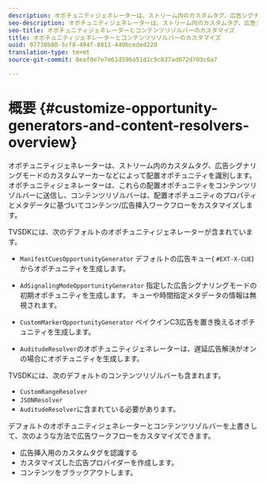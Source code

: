 ```yaml
---
description: オポチュニティジェネレーターは、ストリーム内のカスタムタグ、広告シグナリングモードのカスタムマーカーなどによって配置オポチュニティを識別します。 オポチュニティジェネレーターは、これらの配置オポチュニティをコンテンツリゾルバーに送信し、コンテンツリゾルバーは、配置オポチュニティのプロパティとメタデータに基づいてコンテンツ/広告挿入ワークフローをカスタマイズします。
seo-description: オポチュニティジェネレーターは、ストリーム内のカスタムタグ、広告シグナリングモードのカスタムマーカーなどによって配置オポチュニティを識別します。 オポチュニティジェネレーターは、これらの配置オポチュニティをコンテンツリゾルバーに送信し、コンテンツリゾルバーは、配置オポチュニティのプロパティとメタデータに基づいてコンテンツ/広告挿入ワークフローをカスタマイズします。
seo-title: オポチュニティジェネレーターとコンテンツリゾルバーのカスタマイズ
title: オポチュニティジェネレーターとコンテンツリゾルバーのカスタマイズ
uuid: 97738b80-5cf8-494f-8811-449bceded220
translation-type: tm+mt
source-git-commit: 0eaf0e7e7e61d596a51d1c9c837ad072d703c6a7

---
```



# 概要 {#customize-opportunity-generators-and-content-resolvers-overview}

オポチュニティジェネレーターは、ストリーム内のカスタムタグ、広告シグナリングモードのカスタムマーカーなどによって配置オポチュニティを識別します。 オポチュニティジェネレーターは、これらの配置オポチュニティをコンテンツリゾルバーに送信し、コンテンツリゾルバーは、配置オポチュニティのプロパティとメタデータに基づいてコンテンツ/広告挿入ワークフローをカスタマイズします。

TVSDKには、次のデフォルトのオポチュニティジェネレーターが含まれています。

* `ManifestCuesOpportunityGenerator` デフォルトの広告キュー( `#EXT-X-CUE`)からオポチュニティを生成します。

* `AdSignalingModeOpportunityGenerator` 指定した広告シグナリングモードの初期オポチュニティを生成します。 キューや時間指定メタデータの情報は無視されます。
* `CustomMarkerOpportunityGenerator` ベイクインC3広告を置き換えるオポチュニティを生成します。
* `AuditudeResolver`のオポチュニティジェネレーターは、遅延広告解決がオンの場合にオポチュニティを生成します。

TVSDKには、次のデフォルトのコンテンツリゾルバーも含まれます。

* `CustomRangeResolver`
* `JSONResolver`
* `AuditudeResolver`に含まれている必要があります。

デフォルトのオポチュニティジェネレーターとコンテンツリゾルバーを上書きして、次のような方法で広告ワークフローをカスタマイズできます。

* 広告挿入用のカスタムタグを認識する
* カスタマイズした広告プロバイダーを作成します。
* コンテンツをブラックアウトします。
